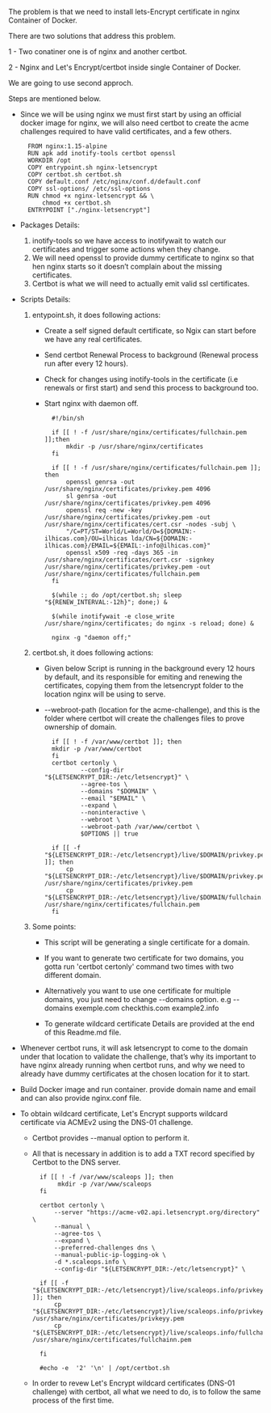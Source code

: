 The problem is that we need to install lets-Encrypt certificate in nginx Container of Docker.

There are two solutions that address this problem.

1 - Two conatiner one is of nginx and another certbot. 

2 - Nginx and Let's Encrypt/certbot inside single Container of Docker.

We are going to use second approch.

Steps are mentioned below.

* Since we will be using nginx we must first start by using an official docker image for nginx, we will also need certbot to create the acme challenges required to have valid certificates, and a few others.

        FROM nginx:1.15-alpine 
        RUN apk add inotify-tools certbot openssl
        WORKDIR /opt
        COPY entrypoint.sh nginx-letsencrypt
        COPY certbot.sh certbot.sh
        COPY default.conf /etc/nginx/conf.d/default.conf
        COPY ssl-options/ /etc/ssl-options
        RUN chmod +x nginx-letsencrypt && \
            chmod +x certbot.sh 
        ENTRYPOINT ["./nginx-letsencrypt"]

* Packages Details:
    1) inotify-tools so we have access to inotifywait to watch our certificates and trigger some actions when they change.
    2) We will need openssl to provide dummy certificate to nginx so that hen nginx starts so it doesn’t complain about       the missing certificates.
    3) Certbot is what we will need to actually emit valid ssl certificates.

* Scripts Details:
    1) entypoint.sh, it does following actions:

        * Create a self signed default certificate, so Ngix can start before we have any real certificates. 
        * Send certbot Renewal Process to background (Renewal process run after every 12 hours).
        * Check for changes using inotify-tools in the certificate (i.e renewals or first start) and send this process to    background too.
        * Start nginx with daemon off.

                #!/bin/sh

                if [[ ! -f /usr/share/nginx/certificates/fullchain.pem ]];then
                    mkdir -p /usr/share/nginx/certificates
                fi

                if [[ ! -f /usr/share/nginx/certificates/fullchain.pem ]]; then
                    openssl genrsa -out /usr/share/nginx/certificates/privkey.pem 4096
                    sl genrsa -out /usr/share/nginx/certificates/privkey.pem 4096
                    openssl req -new -key /usr/share/nginx/certificates/privkey.pem -out /usr/share/nginx/certificates/cert.csr -nodes -subj \
                    "/C=PT/ST=World/L=World/O=${DOMAIN:-ilhicas.com}/OU=ilhicas lda/CN=${DOMAIN:-ilhicas.com}/EMAIL=${EMAIL:-info@ilhicas.com}"
                    openssl x509 -req -days 365 -in /usr/share/nginx/certificates/cert.csr -signkey /usr/share/nginx/certificates/privkey.pem -out /usr/share/nginx/certificates/fullchain.pem
                fi

                $(while :; do /opt/certbot.sh; sleep "${RENEW_INTERVAL:-12h}"; done;) &

                $(while inotifywait -e close_write /usr/share/nginx/certificates; do nginx -s reload; done) &

                nginx -g "daemon off;"


    2) certbot.sh, it does following actions:
        
        * Given below Script is running in the background every 12 hours by default, and its responsible for emiting and     renewing the certificates, copying them from the letsencrypt folder to the location nginx will be using to serve.

        * --webroot-path (location for the acme-challenge), and this is the folder where certbot will create the             challenges files to prove ownership of domain. 

                if [[ ! -f /var/www/certbot ]]; then
                mkdir -p /var/www/certbot
                fi
                certbot certonly \
                        --config-dir "${LETSENCRYPT_DIR:-/etc/letsencrypt}" \
                        --agree-tos \
                        --domains "$DOMAIN" \
                        --email "$EMAIL" \
                        --expand \
                        --noninteractive \
                        --webroot \
                        --webroot-path /var/www/certbot \
                        $OPTIONS || true

                if [[ -f "${LETSENCRYPT_DIR:-/etc/letsencrypt}/live/$DOMAIN/privkey.pem" ]]; then
                    cp "${LETSENCRYPT_DIR:-/etc/letsencrypt}/live/$DOMAIN/privkey.pem" /usr/share/nginx/certificates/privkey.pem
                    cp "${LETSENCRYPT_DIR:-/etc/letsencrypt}/live/$DOMAIN/fullchain.pem" /usr/share/nginx/certificates/fullchain.pem
                fi
    
    3) Some points:

        * This script will be generating a single certificate for a domain. 

        * If you want to generate two certificate for two domains, you gotta run 'certbot certonly' command two times with   two different domain.

        * Alternatively you want to use one certificate for multiple domains, you just need to change --domains option. 
                e.g  -- domains exemple.com checkthis.com example2.info
        
        * To generate wildcard certificate Details are provided at the end of this Readme.md file.

* Whenever certbot runs, it will ask letsencrypt to come to the domain under that location to validate the challenge,        that’s why its important to have nginx already running when certbot runs, and why we need to already have dummy            certificates at the chosen location for it to start.

* Build Docker image and run container. provide domain name and email and can also provide nginx.conf file. 


* To obtain wildcard certificate, Let's Encrypt supports wildcard certificate via ACMEv2 using the DNS-01 challenge.            
    * Certbot provides --manual option to perform it. 
    * All that is necessary in addition is to add a TXT record specified by Certbot to the DNS server.

            if [[ ! -f /var/www/scaleops ]]; then
                 mkdir -p /var/www/scaleops
            fi

            certbot certonly \
                --server "https://acme-v02.api.letsencrypt.org/directory" \
                --manual \
                --agree-tos \
                --expand \
                --preferred-challenges dns \
                --manual-public-ip-logging-ok \
                -d *.scaleops.info \
                --config-dir "${LETSENCRYPT_DIR:-/etc/letsencrypt}" \

            if [[ -f "${LETSENCRYPT_DIR:-/etc/letsencrypt}/live/scaleops.info/privkey.pem" ]]; then
                cp "${LETSENCRYPT_DIR:-/etc/letsencrypt}/live/scaleops.info/privkey.pem"  /usr/share/nginx/certificates/privkeyy.pem
                cp "${LETSENCRYPT_DIR:-/etc/letsencrypt}/live/scaleops.info/fullchain.pem" /usr/share/nginx/certificates/fullchainn.pem

            fi
            
            #echo -e  '2' '\n' | /opt/certbot.sh 


    * In order to revew Let's Encrypt wildcard certificates (DNS-01 challenge) with certbot, all what we need to do,     is to follow the same process of the first time.
